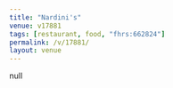 ```yaml
---
title: "Nardini's"
venue: v17881
tags: [restaurant, food, "fhrs:662824"]
permalink: /v/17881/
layout: venue
---
```

null